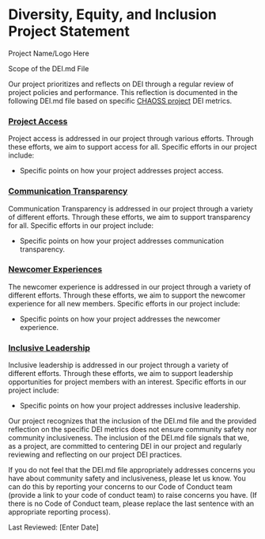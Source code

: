 # Diversity, Equity, and Inclusion Project Statement

<!---
The DEI.md file was originally created in the CHAOSS project. This comment provides attribution of that work as defined under the MIT license. 
-->

<!---
Please use the DEI.md Guide at https://github.com/AllInOpenSource/ProjectBadging/blob/main/Guide.DEI.md when creating your DEI.md file
-->

Project Name/Logo Here

Scope of the DEI.md File

Our project prioritizes and reflects on DEI through a regular review of project policies and performance. This reflection is documented in the following DEI.md file based on specific [CHAOSS project](https://chaoss.community) DEI metrics. 

### [Project Access](https://chaoss.community/?p=4953)
Project access is addressed in our project through various efforts. Through these efforts, we aim to support access for all. Specific efforts in our project include:
* Specific points on how your project addresses project access.
  
### [Communication Transparency](https://chaoss.community/?p=4957)
Communication Transparency is addressed in our project through a variety of different efforts. Through these efforts, we aim to support transparency for all. Specific efforts in our project include: 
* Specific points on how your project addresses communication transparency. 
           
### [Newcomer Experiences](https://chaoss.community/?p=4891)
The newcomer experience is addressed in our project through a variety of different efforts. Through these efforts, we aim to support the newcomer experience for all new members. Specific efforts in our project include:
* Specific points on how your project addresses the newcomer experience.
  
### [Inclusive Leadership](https://chaoss.community/?p=3522)
Inclusive leadership is addressed in our project through a variety of different efforts. Through these efforts, we aim to support leadership opportunities for project members with an interest. Specific efforts in our project include: 
* Specific points on how your project addresses inclusive leadership. 

Our project recognizes that the inclusion of the DEI.md file and the provided reflection on the specific DEI metrics does not ensure community safety nor community inclusiveness. The inclusion of the DEI.md file signals that we, as a project, are committed to centering DEI in our project and regularly reviewing and reflecting on our project DEI practices.

If you do not feel that the DEI.md file appropriately addresses concerns you have about community safety and inclusiveness, please let us know. You can do this by reporting your concerns to our Code of Conduct team (provide a link to your code of conduct team) to raise concerns you have. (If there is no Code of Conduct team, please replace the last sentence with an appropriate reporting process). 

Last Reviewed: [Enter Date]
